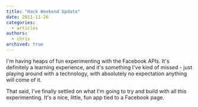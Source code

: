 ```yaml
---
title: "Hack Weekend Update"
date: 2011-11-26
categories:
  - articles
authors:
  - chris
archived: true
---
```


I'm having heaps of fun experimenting with the Facebook APIs. It's definitely a learning experience, and it's something I've kind of missed - just playing around with a technology, with absolutely no expectation anything will come of it.

That said, I've finally settled on what I'm going to try and build with all this experimenting. It's a nice, little, fun app tied to a Facebook page.
